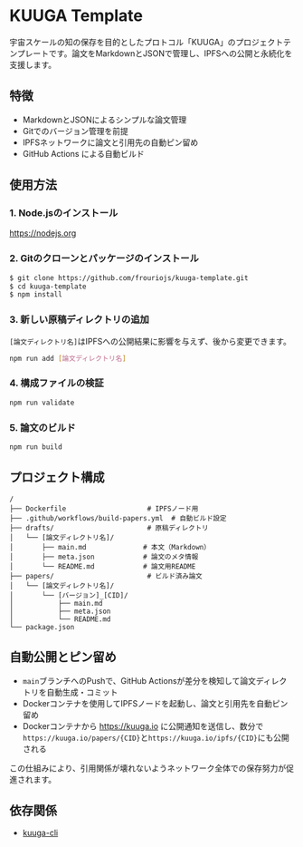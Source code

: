 # KUUGA Template

宇宙スケールの知の保存を目的としたプロトコル「KUUGA」のプロジェクトテンプレートです。論文をMarkdownとJSONで管理し、IPFSへの公開と永続化を支援します。

## 特徴

- MarkdownとJSONによるシンプルな論文管理
- Gitでのバージョン管理を前提
- IPFSネットワークに論文と引用先の自動ピン留め
- GitHub Actions による自動ビルド

## 使用方法

### 1. Node.jsのインストール

https://nodejs.org

### 2. Gitのクローンとパッケージのインストール

```sh
$ git clone https://github.com/frouriojs/kuuga-template.git
$ cd kuuga-template
$ npm install
```

### 3. 新しい原稿ディレクトリの追加

`[論文ディレクトリ名]`はIPFSへの公開結果に影響を与えず、後から変更できます。

```bash
npm run add [論文ディレクトリ名]
```

### 4. 構成ファイルの検証

```bash
npm run validate
```

### 5. 論文のビルド

```bash
npm run build
```

## プロジェクト構成

```
/
├── Dockerfile                    # IPFSノード用
├── .github/workflows/build-papers.yml  # 自動ビルド設定
├── drafts/                       # 原稿ディレクトリ
│   └── [論文ディレクトリ名]/
│       ├── main.md              # 本文（Markdown）
│       ├── meta.json            # 論文のメタ情報
│       └── README.md            # 論文用README
├── papers/                       # ビルド済み論文
│   └── [論文ディレクトリ名]/
│       └── [バージョン]_[CID]/
│           ├── main.md
│           ├── meta.json
│           └── README.md
└── package.json
```

## 自動公開とピン留め

- `main`ブランチへのPushで、GitHub Actionsが差分を検知して論文ディレクトリを自動生成・コミット
- Dockerコンテナを使用してIPFSノードを起動し、論文と引用先を自動ピン留め
- Dockerコンテナから https://kuuga.io に公開通知を送信し、数分で`https://kuuga.io/papers/{CID}`と`https://kuuga.io/ipfs/{CID}`にも公開される

この仕組みにより、引用関係が壊れないようネットワーク全体での保存努力が促進されます。

## 依存関係

- [kuuga-cli](https://www.npmjs.com/package/kuuga-cli)
